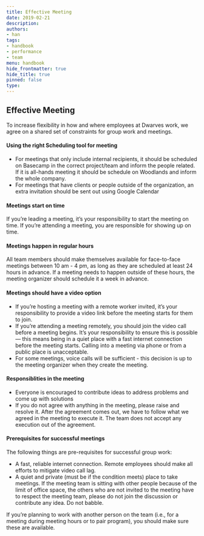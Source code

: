 ```yaml
---
title: Effective Meeting
date: 2019-02-21
description: 
authors: 
- han
tags: 
- handbook
- performance
- team
menu: handbook
hide_frontmatter: true
hide_title: true
pinned: false
type:
---
```

## Effective Meeting
To increase flexibility in how and where employees at Dwarves work, we agree on a shared set of constraints for group work and meetings.

#### Using the right Scheduling tool for meeting
* For meetings that only include internal recipients, it should be scheduled on Basecamp in the correct project/team and inform the people related. If it is all-hands meeting it should be schedule on Woodlands and inform the whole company.
* For meetings that have clients or people outside of the organization, an extra invitation should be sent out using Google Calendar

#### Meetings start on time
If you’re leading a meeting, it’s your responsibility to start the meeting on time. If you’re attending a meeting, you are responsible for showing up on time.

#### Meetings happen in regular hours
All team members should make themselves available for face-to-face meetings between 10 am - 4 pm, as long as they are scheduled at least 24 hours in advance. If a meeting needs to happen outside of these hours, the meeting organizer should schedule it a week in advance.

#### Meetings should have a video option
* If you’re hosting a meeting with a remote worker invited, it’s your responsibility to provide a video link before the meeting starts for them to join.
* If you’re attending a meeting remotely, you should join the video call before a meeting begins. It’s your responsibility to ensure this is possible — this means being in a quiet place with a fast internet connection before the meeting starts. Calling into a meeting via phone or from a public place is unacceptable.
* For some meetings, voice calls will be sufficient - this decision is up to the meeting organizer when they create the meeting.

#### Responsiblities in the meeting
* Everyone is encouraged to contribute ideas to address problems and come up with solutions
* If you do not agree with anything in the meeting, please raise and resolve it. After the agreement comes out, we have to follow what we agreed in the meeting to execute it. The team does not accept any execution out of the agreement.

#### Prerequisites for successful meetings
The following things are pre-requisites for successful group work:
* A fast, reliable internet connection. Remote employees should make all efforts to mitigate video call lag.
* A quiet and private (must be if the condition meets) place to take meetings. If the meeting team is sitting with other people because of the limit of office space, the others who are not invited to the meeting have to respect the meeting team, please do not join the discussion or contribute any idea. Do not babble.

If you’re planning to work with another person on the team (i.e., for a meeting during meeting hours or to pair program), you should make sure these are available.
